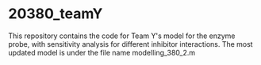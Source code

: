 # 20380_teamY

This repository contains the code for Team Y's model for the enzyme probe, with sensitivity analysis for different inhibitor interactions.
The most updated model is under the file name modelling_380_2.m
